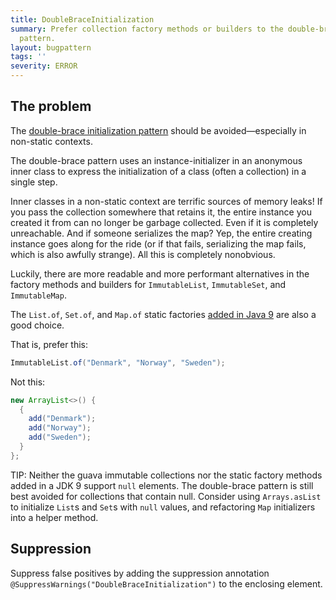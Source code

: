 ```yaml
---
title: DoubleBraceInitialization
summary: Prefer collection factory methods or builders to the double-brace initialization
  pattern.
layout: bugpattern
tags: ''
severity: ERROR
---
```


<!--
*** AUTO-GENERATED, DO NOT MODIFY ***
To make changes, edit the @BugPattern annotation or the explanation in docs/bugpattern.
-->


## The problem
The [double-brace initialization pattern][dbi] should be avoided—especially in
non-static contexts.

The double-brace pattern uses an instance-initializer in an anonymous inner
class to express the initialization of a class (often a collection) in a single
step.

Inner classes in a non-static context are terrific sources of memory leaks! If
you pass the collection somewhere that retains it, the entire instance you
created it from can no longer be garbage collected. Even if it is completely
unreachable. And if someone serializes the map? Yep, the entire creating
instance goes along for the ride (or if that fails, serializing the map fails,
which is also awfully strange). All this is completely nonobvious.

Luckily, there are more readable and more performant alternatives in the factory
methods and builders for `ImmutableList`, `ImmutableSet`, and `ImmutableMap`.

The `List.of`, `Set.of`, and `Map.of` static factories
[added in Java 9](http://openjdk.java.net/jeps/269) are also a good choice.

That is, prefer this:

```java
ImmutableList.of("Denmark", "Norway", "Sweden");
```

Not this:

```java
new ArrayList<>() {
  {
    add("Denmark");
    add("Norway");
    add("Sweden");
  }
};
```

TIP: Neither the guava immutable collections nor the static factory methods
added in a JDK 9 support `null` elements. The double-brace pattern is still best
avoided for collections that contain null. Consider using `Arrays.asList` to
initialize `List`s and `Set`s with `null` values, and refactoring `Map`
initializers into a helper method.

[dbi]: https://stackoverflow.com/questions/1958636/what-is-double-brace-initialization-in-java

## Suppression
Suppress false positives by adding the suppression annotation `@SuppressWarnings("DoubleBraceInitialization")` to the enclosing element.
